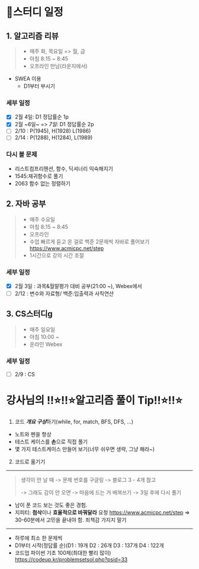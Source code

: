 # 📌스터디 일정

## 1. 알고리즘 리뷰
> - 매주 화, 목요일 => 월, 금<br> 
> - 아침 8:15 ~ 8:45<br>
> - 오프라인 만남(라운지에서)<br>
- SWEA 이용
  - D1부터 부시기
### 세부 일정
- [X] 2월 4일: D1 정답률순 1p
- [X] 2월 ~6일~ => _7일_: D1 정답률순 2p
- [ ] 2/10 : P(1945), H(1928) L(1986)
- [ ] 2/14 : P(1288), H(1284), L(1989)
### 다시 볼 문제
  + 리스트컴프리헨션, 함수, 딕셔너리 익숙해지기
  + 1545:재귀함수로 풀기
  + 2063 함수 없는 정렬하기

## 2. 자바 공부
> - 매주 수요일<br>
> - 아침 8:15 ~ 8:45<br>
> - 오프라인<br>
> - 수업 빠르게 듣고 온 걸로 백준 2문제씩 자바로 풀어보기
> https://www.acmicpc.net/step
> - 1시간으로 강의 시간 조절
### 세부 일정
- [X] 2월 3일 : 과목&월말평가 대비 공부(21:00 ~), Webex에서
- [ ] 2/12 : 변수와 자료형/ 백준:입출력과 사칙연산

## 3. CS스터디g
> - 매주 일요일<br>
> - 아침 10:00 ~ <br>
> - 온라인 Webex<br>
### 세부 일정
- [ ] 2/9 : CS

# 강사님의 ‼️⭐‼️⭐알고리즘 풀이 Tip‼️⭐‼️⭐
1. 코드 ***개요 구상***하기(while, for, match, BFS, DFS, ...)
  - 노트와 펜을 항상
  - 테스트 케이스를 **손**으로 직접 풀기
  - 몇 가지 테스트케이스 만들어 보기(너무 쉬우면 생략, 그냥 해라~)
2. 코드로 옮기기
------
> 생각이 안 날 때 -> 문제 번호를 구글링 -> 블로그 3 - 4개 참고
>
> -> 그래도 감이 안 오면 -> 마음에 드는 거 배껴쓰기 -> 3일 후에 다시 풀기
- 남이 푼 코드 보는 것도 좋은 경험.
- 지피티: **첨삭**이나 **효율적으로 바꿔달라** 요청
https://www.acmicpc.net/step
=> 30-60분에서 고민을 끝내야 함. 죄책감 가지지 말기

-------
- 하루에 최소 한 문제씩
- D1부터 시작(정답률 순)(D1 : 19개 D2 : 26개 D3 : 137개 D4 : 122개
- 코드업 파이썬 기초 100제(최대한 빨리 많이) https://codeup.kr/problemsetsol.php?psid=33

